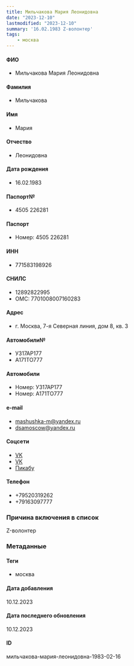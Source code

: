 ```yaml
---
title: Мильчакова Мария Леонидовна
date: "2023-12-10"
lastmodified: "2023-12-10"
summary: '16.02.1983 Z-волонтер'
tags: 
    - москва
---
```

<!--# pp2-->
<!--## Фигурант-->
<!--### Личные данные-->
#### ФИО
- Мильчакова Мария Леонидовна
#### Фамилия
- Мильчакова
#### Имя
- Мария
#### Отчество
- Леонидовна
#### Дата рождения
- 16.02.1983
#### Паспорт№
- 4505 226281
#### Паспорт
- Номер: 4505 226281
#### ИНН
- 771583198926
#### СНИЛС
- 12892822995
- ОМС: 7701008007160283
#### Адрес
- г. Москва, 7-я Северная линия, дом 8, кв. 3
#### Автомобили№
- У317АР177
- А171ТО777
#### Автомобили
- Номер: У317АР177
- Номер: А171ТО777
#### e-mail
- mashushka-m@yandex.ru
- dsamoscow@yandex.ru
#### Соцсети
- [VK](https://vk.com/mashushka_m)
- [VK](https://vk.com/id18158629)
- [Пикабу](https://pikabu.ru/@Mashushenka)
#### Телефон
- +79520319262
- +79163097777
### Причина включения в список
Z-волонтер
### Метаданные
#### Теги
- москва
#### Дата добавления
10.12.2023
#### Дата последнего обновления
10.12.2023
#### ID
мильчакова-мария-леонидовна-1983-02-16
<!--## END;-->
